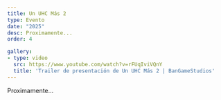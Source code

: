```yaml
---
title: Un UHC Más 2
type: Evento
date: "2025"
desc: Proximamente...
order: 4

gallery:
- type: video
  src: https://www.youtube.com/watch?v=rFUqIviVQnY
  title: 'Trailer de presentación de Un UHC Más 2 | BanGameStudios'
---
```

Proximamente...